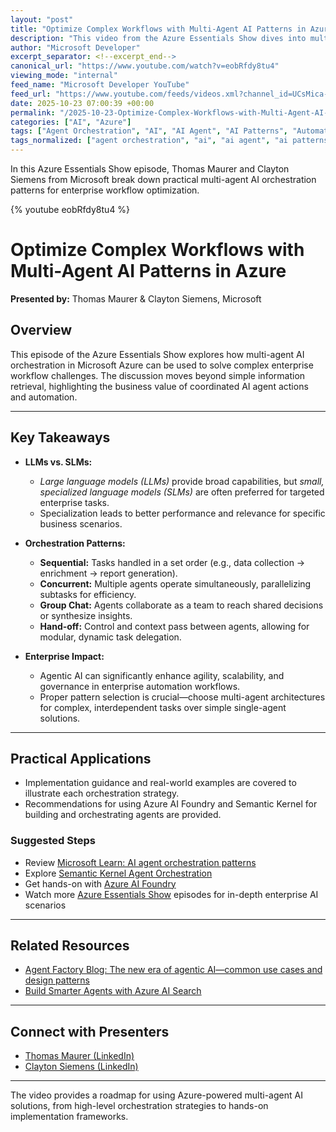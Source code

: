 ```yaml
---
layout: "post"
title: "Optimize Complex Workflows with Multi-Agent AI Patterns in Azure"
description: "This video from the Azure Essentials Show dives into multi-agent AI orchestration with Thomas Maurer and Clayton Siemens. It explains the roles of large language models (LLMs) and small language models (SLMs) in agentic AI, outlines key orchestration patterns (sequential, concurrent, group chat, hand-off), and discusses real-world applications for enterprise automation using Azure AI Foundry and Semantic Kernel. Viewers will gain practical strategies for designing, governing, and deploying multi-agent AI systems within Microsoft Azure."
author: "Microsoft Developer"
excerpt_separator: <!--excerpt_end-->
canonical_url: "https://www.youtube.com/watch?v=eobRfdy8tu4"
viewing_mode: "internal"
feed_name: "Microsoft Developer YouTube"
feed_url: "https://www.youtube.com/feeds/videos.xml?channel_id=UCsMica-v34Irf9KVTh6xx-g"
date: 2025-10-23 07:00:39 +00:00
permalink: "/2025-10-23-Optimize-Complex-Workflows-with-Multi-Agent-AI-Patterns-in-Azure.html"
categories: ["AI", "Azure"]
tags: ["Agent Orchestration", "AI", "AI Agent", "AI Patterns", "Automation", "Azure", "Azure AI Foundry", "Azure Essentials Show", "AzureEssentialsShow", "Enterprise Automation", "Governance", "LLM", "Microsoft Azure", "MicrosoftAzure", "Multi Agent AI", "Orchestration Patterns", "Scalability", "Semantic Kernel", "SLM", "Videos"]
tags_normalized: ["agent orchestration", "ai", "ai agent", "ai patterns", "automation", "azure", "azure ai foundry", "azure essentials show", "azureessentialsshow", "enterprise automation", "governance", "llm", "microsoft azure", "microsoftazure", "multi agent ai", "orchestration patterns", "scalability", "semantic kernel", "slm", "videos"]
---
```


In this Azure Essentials Show episode, Thomas Maurer and Clayton Siemens from Microsoft break down practical multi-agent AI orchestration patterns for enterprise workflow optimization.<!--excerpt_end-->

{% youtube eobRfdy8tu4 %}

# Optimize Complex Workflows with Multi-Agent AI Patterns in Azure

**Presented by:** Thomas Maurer & Clayton Siemens, Microsoft

## Overview

This episode of the Azure Essentials Show explores how multi-agent AI orchestration in Microsoft Azure can be used to solve complex enterprise workflow challenges. The discussion moves beyond simple information retrieval, highlighting the business value of coordinated AI agent actions and automation.

---

## Key Takeaways

- **LLMs vs. SLMs:**
  - *Large language models (LLMs)* provide broad capabilities, but *small, specialized language models (SLMs)* are often preferred for targeted enterprise tasks.
  - Specialization leads to better performance and relevance for specific business scenarios.

- **Orchestration Patterns:**
  - **Sequential:** Tasks handled in a set order (e.g., data collection → enrichment → report generation).
  - **Concurrent:** Multiple agents operate simultaneously, parallelizing subtasks for efficiency.
  - **Group Chat:** Agents collaborate as a team to reach shared decisions or synthesize insights.
  - **Hand-off:** Control and context pass between agents, allowing for modular, dynamic task delegation.

- **Enterprise Impact:**
  - Agentic AI can significantly enhance agility, scalability, and governance in enterprise automation workflows.
  - Proper pattern selection is crucial—choose multi-agent architectures for complex, interdependent tasks over simple single-agent solutions.

---

## Practical Applications

- Implementation guidance and real-world examples are covered to illustrate each orchestration strategy.
- Recommendations for using Azure AI Foundry and Semantic Kernel for building and orchestrating agents are provided.

### Suggested Steps

- Review [Microsoft Learn: AI agent orchestration patterns](https://learn.microsoft.com/azure/architecture/ai-ml/guide/ai-agent-design-patterns)
- Explore [Semantic Kernel Agent Orchestration](https://learn.microsoft.com/semantic-kernel/frameworks/agent/agent-orchestration)
- Get hands-on with [Azure AI Foundry](https://ai.azure.com)
- Watch more [Azure Essentials Show](https://aka.ms/AzureEssentialsShow) episodes for in-depth enterprise AI scenarios

---

## Related Resources

- [Agent Factory Blog: The new era of agentic AI—common use cases and design patterns](https://techcommunity.microsoft.com/t5/ai-cognitive-services-blog/agent-factory-the-new-era-of-agentic-ai-common-use-cases-and/ba-p/4139495)
- [Build Smarter Agents with Azure AI Search](https://aka.ms/AzEssentials/226)

---

## Connect with Presenters

- [Thomas Maurer (LinkedIn)](https://www.linkedin.com/in/thomasmaurer2)
- [Clayton Siemens (LinkedIn)](https://www.linkedin.com/in/clayton-siemens-3514896)

---

The video provides a roadmap for using Azure-powered multi-agent AI solutions, from high-level orchestration strategies to hands-on implementation frameworks.
